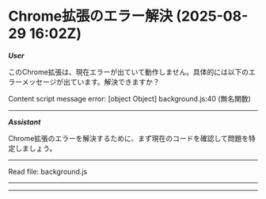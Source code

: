 <!-- Generated by SpecStory -->

# Chrome拡張のエラー解決 (2025-08-29 16:02Z)

_**User**_

このChrome拡張は、現在エラーが出ていて動作しません。具体的には以下のエラーメッセージが出ています。解決できますか？

Content script message error: [object Object]
background.js:40 (無名関数)

---

_**Assistant**_

Chrome拡張のエラーを解決するために、まず現在のコードを確認して問題を特定しましょう。


---

Read file: background.js

---



---

